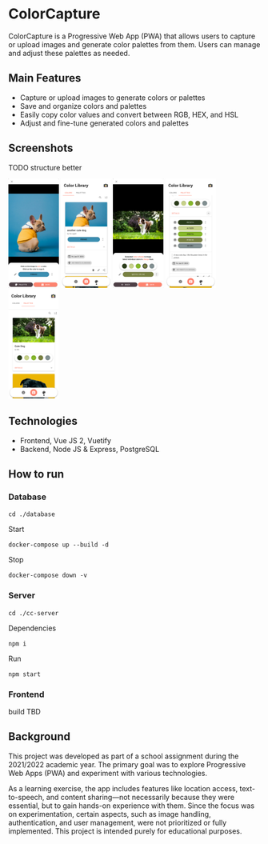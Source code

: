# ColorCapture
ColorCapture is a Progressive Web App (PWA) that allows users to capture or upload images and generate color palettes from them. Users can manage and adjust these palettes as needed.

## Main Features
* Capture or upload images to generate colors or palettes
* Save and organize colors and palettes
* Easily copy color values and convert between RGB, HEX, and HSL
* Adjust and fine-tune generated colors and palettes

## Screenshots
TODO structure better
<div>
   <img src="https://github.com/siyusun02/ColorCapture/blob/main/screenshots/color-create.png?raw=true" width="20%" />
   <img src="https://github.com/siyusun02/ColorCapture/blob/main/screenshots/color-lib.png?raw=true" width="20%" />
   <img src="https://github.com/siyusun02/ColorCapture/blob/main/screenshots/palette-create.png?raw=true" width="20%" />
   <img src="https://github.com/siyusun02/ColorCapture/blob/main/screenshots/palette-lib-details.png?raw=true" width="20%" />
   <img src="https://github.com/siyusun02/ColorCapture/blob/main/screenshots/palette-lib.png?raw=true" width="20%" />
</div>

## Technologies
* Frontend, Vue JS 2, Vuetify
* Backend, Node JS & Express, PostgreSQL

## How to run
### Database
```
cd ./database
```

Start
```
docker-compose up --build -d
```

Stop
```
docker-compose down -v
```

### Server

```
cd ./cc-server
```

Dependencies

```
npm i
```

Run

```
npm start
```

### Frontend
build TBD

## Background
This project was developed as part of a school assignment during the 2021/2022 academic year. The primary goal was to explore Progressive Web Apps (PWA) and experiment with various technologies.

As a learning exercise, the app includes features like location access, text-to-speech, and content sharing—not necessarily because they were essential, but to gain hands-on experience with them. Since the focus was on experimentation, certain aspects, such as image handling, authentication, and user management, were not prioritized or fully implemented. This project is intended purely for educational purposes.
